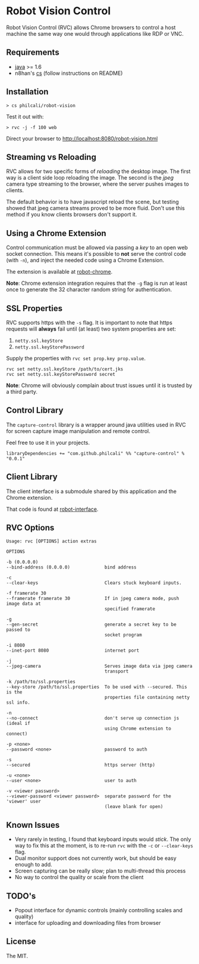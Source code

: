 # Robot Vision Control

Robot Vision Control (RVC) allows Chrome browsers to control a host machine the
same way one would through applications like RDP or VNC.

## Requirements

- [java][java] >= 1.6
- n8han's [cs][cs] (follow instructions on README)

[java]: http://java.com/en/download/index.jsp
[cs]: https://github.com/n8han/conscript#readme

## Installation

```
> cs philcali/robot-vision
```

Test it out with:

```
> rvc -j -f 100 web
```

Direct your browser to [http://localhost:8080/robot-vision.html][locally]

[locally]: http://localhost:8080/robot-vision.html

## Streaming vs Reloading

RVC allows for two specific forms of _reloading_ the desktop image. The first
way is a client side loop reloading the image. The second is the _jpeg_ camera
type streaming to the browser, where the server pushes images to clients.

The default behavior is to have javascript reload the scene, but testing showed
that jpeg camera streams proved to be more fluid. Don't use this method if
you know clients browsers don't support it.

## Using a Chrome Extension

Control communication must be allowed via passing a _key_ to an open web socket
connection. This means it's possible to __not__ serve the control code (with `-n`),
and inject the needed code using a Chrome Extension.

The extension is available at [robot-chrome][vision-ext].

[vision-ext]: https://github.com/philcali/robot-chrome

__Note__: Chrome extension integration requires that the `-g` flag is run at
least once to generate the 32 character random string for authentication.

## SSL Properties

RVC supports https with the `-s` flag. It is important to note that https
requests will __always__ fail until (at least) two system properties are set:

1. `netty.ssl.keyStore`
2. `netty.ssl.keyStorePassword`


Supply the properties with `rvc set prop.key prop.value`.

```
rvc set netty.ssl.keyStore /path/to/cert.jks
rvc set netty.ssl.keyStorePassword secret
```

__Note__: Chrome will obviously complain about trust issues until it is trusted
by a third party. 

## Control Library

The `capture-control` library is a wrapper around java utilities used in RVC
for screen capture image manipulation and remote control.

Feel free to use it in your projects.

`libraryDependencies += "com.github.philcali" %% "capture-control" % "0.0.1"`

## Client Library

The client interface is a submodule shared by this application and the Chrome
extension.

That code is found at [robot-interface][vision-int].

[vision-int]: https://github.com/philcali/robot-interface

## RVC Options

```
Usage: rvc [OPTIONS] action extras

OPTIONS

-b (0.0.0.0)
--bind-address (0.0.0.0)             bind address

-c
--clear-keys                         Clears stuck keyboard inputs.

-f framerate 30
--framerate framerate 30             If in jpeg camera mode, push image data at
                                     specified framerate

-g
--gen-secret                         generate a secret key to be passed to
                                     socket program

-i 8080
--inet-port 8080                     internet port

-j
--jpeg-camera                        Serves image data via jpeg camera
                                     transport

-k /path/to/ssl.properties
--key-store /path/to/ssl.properties  To be used with --secured. This is the
                                     properties file containing netty ssl info.

-n
--no-connect                         don't serve up connection js (ideal if
                                     using Chrome extension to connect)

-p <none>
--password <none>                    password to auth

-s
--secured                            https server (http)

-u <none>
--user <none>                        user to auth

-v <viewer password>
--viewer-password <viewer password>  separate password for the 'viewer' user
                                     (leave blank for open)
```

## Known Issues

- Very rarely in testing, I found that keyboard inputs would _stick_. The only
way to fix this at the moment, is to re-run `rvc` with the `-c` or `--clear-keys` flag.
- Dual monitor support does not currently work, but should be easy enough to add. 
- Screen capturing can be really slow; plan to multi-thread this process
- No way to control the quality or scale from the client

## TODO's

- Popout interface for dynamic controls (mainly controlling scales and quality)
- interface for uploading and downloading files from browser

## License

The MIT.
